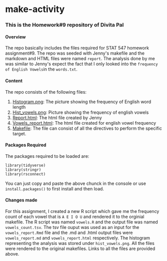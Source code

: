 make-activity
=============

### This is the Homework#9 repository of **Divita Pal**

#### Overview
The repo basically includes the files required for STAT 547 homework  assignment#9. The repo was seeded with Jenny's makefile and the markdown and HTML files were named `report`. The analysis done by me was similar to Jenny's expect the fact that I only looked into the `frequency of English Vowels`in the `words.txt`.

#### Content
The repo consists of the following files:
1. [Histogram.png](https://github.com/STAT545-UBC-students/hw09-divita95/blob/master/histogram.png): The picture showing the frequency of English word length
2. [Hist_vowels.png](https://github.com/STAT545-UBC-students/hw09-divita95/blob/master/hist_vowels.png): Picture showing the frequency of english vowels
3. [Report.html](https://github.com/STAT545-UBC-students/hw09-divita95/blob/master/report.html): The html file created by Jenny
4. [Vowels_report.html](https://github.com/STAT545-UBC-students/hw09-divita95/blob/master/vowels_report.html): The html file created for english vowel frequency
5. [Makefile](https://github.com/STAT545-UBC-students/hw09-divita95/blob/master/Makefile): The file can consist of all the directives to perform the specific target.

#### Packages Required
The packages required to be loaded are:
```{r}
library(tidyverse)
library(stringr)
library(rsconnect)
```
You can just copy and paste the above chunck in the console or use `install.packages()` to first install and then load.

#### Changes made
For this assignment, I created a new R script which gave me the frequency count of each vowel that is `A E I O U` and rendered it to the orginial makefile. The R script was named `vowels.R` and the output file was named `vowels_count.tsv`. The tsv file ouput was used as an input for the `vowels_report.Rmd` file and the .md and .html output files were `vowels_report.md` and `vowels_report.html` respectively. The histogram representing the analysis was stored under `hist_vowels.png`. All the files were rendered to the original makefiles. Links to all the files are provided above.
